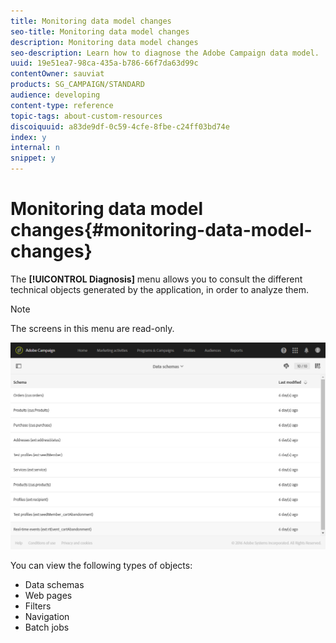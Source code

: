 ```yaml
---
title: Monitoring data model changes
seo-title: Monitoring data model changes
description: Monitoring data model changes
seo-description: Learn how to diagnose the Adobe Campaign data model.
uuid: 19e51ea7-98ca-435a-b786-66f7da63d99c
contentOwner: sauviat
products: SG_CAMPAIGN/STANDARD
audience: developing
content-type: reference
topic-tags: about-custom-resources
discoiquuid: a83de9df-0c59-4cfe-8fbe-c24ff03bd74e
index: y
internal: n
snippet: y
---
```


# Monitoring data model changes{#monitoring-data-model-changes}

The **[!UICONTROL Diagnosis]** menu allows you to consult the different technical objects generated by the application, in order to analyze them.

>[!NOTE]
>
>The screens in this menu are read-only.

![](assets/diagnostic.png)

You can view the following types of objects:

* Data schemas
* Web pages
* Filters
* Navigation
* Batch jobs


